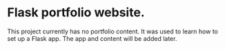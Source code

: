 <h1>Flask portfolio website.</h1>
<p>This project currently has no portfolio content. It was used to learn how to set up a Flask app. The app and content will be added later.</p>
